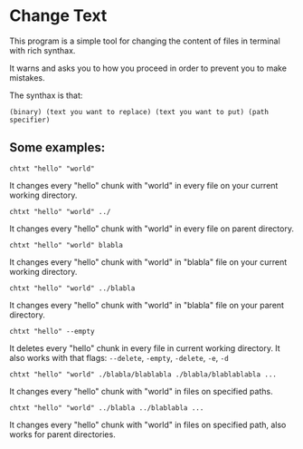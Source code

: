 # Change Text

This program is a simple tool for changing the content of files in terminal with rich synthax.

It warns and asks you to how you proceed in order to prevent you to make mistakes.

The synthax is that:

`(binary) (text you want to replace) (text you want to put) (path specifier)`

## Some examples:

`chtxt "hello" "world"`

It changes every "hello" chunk with "world" in every file on your current working directory.

`chtxt "hello" "world" ../`

It changes every "hello" chunk with "world" in every file on parent directory.

`chtxt "hello" "world" blabla`

It changes every "hello" chunk with "world" in "blabla" file on your current working directory.

`chtxt "hello" "world" ../blabla`

It changes every "hello" chunk with "world" in "blabla" file on your parent directory.

`chtxt "hello" --empty`

It deletes every "hello" chunk in every file in current working directory. It also works with that flags: `--delete`, `-empty`, `-delete`, `-e`, `-d`

`chtxt "hello" "world" ./blabla/blablabla ./blabla/blablablabla ...`

It changes every "hello" chunk with "world" in files on specified paths.

`chtxt "hello" "world" ../blabla ../blablabla ...`

It changes every "hello" chunk with "world" in files on specified path, also works for parent directories.